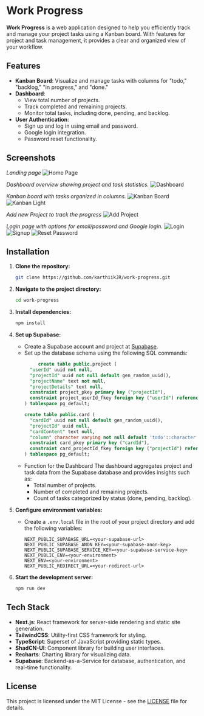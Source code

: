 # Work Progress

**Work Progress** is a web application designed to help you efficiently track and manage your project tasks using a Kanban board. With features for project and task management, it provides a clear and organized view of your workflow. 

## Features

- **Kanban Board**: Visualize and manage tasks with columns for "todo," "backlog," "in progress," and "done."
- **Dashboard**: 
  - View total number of projects.
  - Track completed and remaining projects.
  - Monitor total tasks, including done, pending, and backlog.
- **User Authentication**:
  - Sign up and log in using email and password.
  - Google login integration.
  - Password reset functionality.

## Screenshots

*Landing page*
![Home Page](https://github.com/user-attachments/assets/338ea0b9-1548-4e89-9dca-b76f962a3fc5)


*Dashboard overview showing project and task statistics.*
![Dashboard](https://github.com/user-attachments/assets/bb670f51-9dd5-4ebd-ad75-6ae741ea86b7)


*Kanban board with tasks organized in columns.*
![Kanban Board](https://github.com/user-attachments/assets/b92fd23e-5f17-4fff-8efc-efea9ecf40fc)![Kanban Light](https://github.com/user-attachments/assets/54fa427c-74a1-4521-9b77-0c0c56092a03)

*Add new Project to track the progress*
![Add Project](https://github.com/user-attachments/assets/4f5aa9db-63a0-43ec-ab8b-d8e1d12ac58b)


*Login page with options for email/password and Google login.*
![Login](https://github.com/user-attachments/assets/57b83296-64fe-41d8-a21c-027e205e8547)
![Signup](https://github.com/user-attachments/assets/d50fcb35-e362-4472-8296-533a407ab4f3)
![Reset Password](https://github.com/user-attachments/assets/ad21ccc9-000c-463a-96e0-a23af2ce9cb9)


## Installation

1. **Clone the repository:**
   ```bash
   git clone https://github.com/karthiikJR/work-progress.git
   ```

2. **Navigate to the project directory:**
   ```bash
   cd work-progress
   ```

3. **Install dependencies:**
   ```bash
   npm install
   ```

4. **Set up Supabase:**
   - Create a Supabase account and project at [Supabase](https://supabase.com/).
   - Set up the database schema using the following SQL commands:
     ```sql
          create table public.project (
       "userId" uuid not null,
       "projectId" uuid not null default gen_random_uuid(),
       "projectName" text not null,
       "projectDetails" text null,
       constraint project_pkey primary key ("projectId"),
       constraint project_userId_fkey foreign key ("userId") references auth.users (id) on update cascade on delete cascade
     ) tablespace pg_default;
     
     create table public.card (
       "cardId" uuid not null default gen_random_uuid(),
       "projectId" uuid null,
       "cardContent" text null,
       "column" character varying not null default 'todo'::character varying,
       constraint card_pkey primary key ("cardId"),
       constraint card_projectId_fkey foreign key ("projectId") references public.project ("projectId") on update cascade on delete cascade
     ) tablespace pg_default;
     ```
   - Function for the Dashboard
       The dashboard aggregates project and task data from the Supabase database and provides insights such as:
        - Total number of projects.
        - Number of completed and remaining projects.
        - Count of tasks categorized by status (done, pending, backlog).

5. **Configure environment variables:**
   - Create a `.env.local` file in the root of your project directory and add the following variables:
     ```plaintext
     NEXT_PUBLIC_SUPABASE_URL=<your-supabase-url>
     NEXT_PUBLIC_SUPABASE_ANON_KEY=<your-supabase-anon-key>
     NEXT_PUBLIC_SUPABASE_SERVICE_KEY=<your-supabase-service-key>
     NEXT_PUBLIC_ENV=<your-environment>
     NEXT_ENV=<your-environment>
     NEXT_PUBLIC_REDIRECT_URL=<your-redirect-url>
     ```

6. **Start the development server:**
   ```bash
   npm run dev
   ```

## Tech Stack

- **Next.js**: React framework for server-side rendering and static site generation.
- **TailwindCSS**: Utility-first CSS framework for styling.
- **TypeScript**: Superset of JavaScript providing static types.
- **ShadCN-UI**: Component library for building user interfaces.
- **Recharts**: Charting library for visualizing data.
- **Supabase**: Backend-as-a-Service for database, authentication, and real-time functionality.

## License

This project is licensed under the MIT License - see the [LICENSE](LICENSE) file for details.
